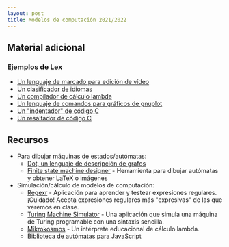 ```yaml
---
layout: post
title: Modelos de computación 2021/2022
---
```


## Material adicional

### Ejemplos de Lex

- [Un lenguaje de marcado para edición de vídeo](https://github.com/fdavidcl/veaml/blob/master/src/veaml.lex)
- [Un clasificador de idiomas](https://github.com/JCEntrena/Analizador-de-Lenguajes/blob/master/plantilla.l)
- [Un compilador de cálculo lambda](https://github.com/mroman42/lambdaLex/blob/master/Lex/lambdalit.lex)
- [Un lenguaje de comandos para gráficos de gnuplot](https://github.com/andreshp/pl/blob/master/src/plot.l)
- [Un "indentador" de código C](https://github.com/ncordon/C-indentator/blob/master/C-indentator.lex)
- [Un resaltador de código C](https://github.com/jopime/Embellecedor-de-Codigo-Lex/blob/master/plantilla.l)

## Recursos

- Para dibujar máquinas de estados/autómatas:
   - [Dot, un lenguaje de descripción de grafos](https://en.wikipedia.org/wiki/DOT_(graph_description_language))
   - [Finite state machine designer](http://madebyevan.com/fsm/) - Herramienta para dibujar autómatas y obtener LaTeX o imágenes
- Simulación/cálculo de modelos de computación:
   - [Regexr](https://regexr.com/) - Aplicación para aprender y testear expresiones regulares. ¡Cuidado! Acepta expresiones regulares más "expresivas" de las que veremos en clase.
   - [Turing Machine Simulator](https://turingmachinesimulator.com/) - Una aplicación que simula una máquina de Turing programable con una sintaxis sencilla.
   - [Mikrokosmos](https://mroman42.github.io/mikrokosmos/) - Un intérprete educacional de cálculo lambda.
   - [Biblioteca de autómatas para JavaScript](https://statemachine.davestewart.io/)

